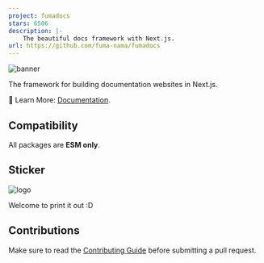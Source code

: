 ```yaml
---
project: fumadocs
stars: 6506
description: |-
    The beautiful docs framework with Next.js.
url: https://github.com/fuma-nama/fumadocs
---
```


![banner](./apps/docs/public/banner.png)

The framework for building documentation websites in Next.js.

📘 Learn More: [Documentation](https://fumadocs.vercel.app).

## Compatibility

All packages are **ESM only**.

## Sticker

![logo](./documents/logo.png)

Welcome to print it out :D

## Contributions

Make sure to read the [Contributing Guide](/.github/contributing.md) before submitting a pull request.

